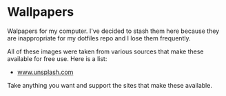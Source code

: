 # Wallpapers

Walpapers for my computer.  I've decided to stash them here because they are inappropriate for my dotfiles repo and I lose them frequently.

All of these images were taken from various sources that make these available for free use.  Here is a list:

* www.unsplash.com

Take anything you want and support the sites that make these available.
